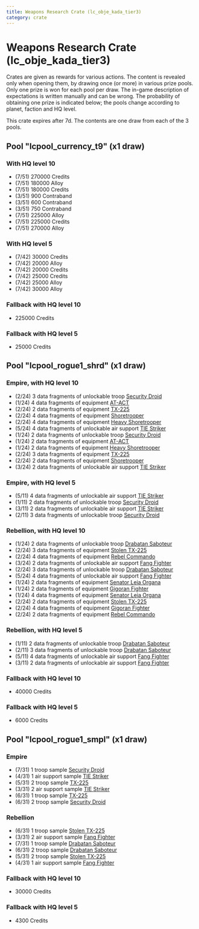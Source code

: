 ```yaml
---
title: Weapons Research Crate (lc_obje_kada_tier3)
category: crate
---
```


# Weapons Research Crate (lc_obje_kada_tier3)

Crates are given as rewards for various actions. The content is revealed only when opening them, by drawing once (or more) in various prize pools. Only one prize is won for each pool per draw. The in-game description of expectations is written manually and can be wrong. The probability of obtaining one prize is indicated below; the pools change according to planet, faction and HQ level.

This crate expires after 7d. The contents are one draw from each of the 3 pools.

## Pool "lcpool_currency_t9" (x1 draw)

### With HQ level 10

  * (7/51) 270000 Credits
  * (7/51) 180000 Alloy
  * (7/51) 180000 Credits
  * (3/51) 900 Contraband
  * (3/51) 600 Contraband
  * (3/51) 750 Contraband
  * (7/51) 225000 Alloy
  * (7/51) 225000 Credits
  * (7/51) 270000 Alloy

### With HQ level 5

  * (7/42) 30000 Credits
  * (7/42) 20000 Alloy
  * (7/42) 20000 Credits
  * (7/42) 25000 Credits
  * (7/42) 25000 Alloy
  * (7/42) 30000 Alloy

### Fallback with HQ level 10

  * 225000 Credits

### Fallback with HQ level 5

  * 25000 Credits

## Pool "lcpool_rogue1_shrd" (x1 draw)

### Empire, with HQ level 10

  * (2/24) 3 data fragments of unlockable troop [Security Droid](SecurityDroid)
  * (1/24) 4 data fragments of equipment [AT-ACT](eqpEmpireCargoGreatDane)
  * (2/24) 2 data fragments of equipment [TX-225](eqpEmpireHovertank)
  * (2/24) 4 data fragments of equipment [Shoretrooper](eqpEmpirePentagonTrooper)
  * (2/24) 4 data fragments of equipment [Heavy Shoretrooper](eqpEmpirePentagonHeavyTrooper)
  * (5/24) 4 data fragments of unlockable air support [TIE Striker](AtmosMig)
  * (1/24) 2 data fragments of unlockable troop [Security Droid](SecurityDroid)
  * (1/24) 2 data fragments of equipment [AT-ACT](eqpEmpireCargoGreatDane)
  * (1/24) 2 data fragments of equipment [Heavy Shoretrooper](eqpEmpirePentagonHeavyTrooper)
  * (2/24) 3 data fragments of equipment [TX-225](eqpEmpireHovertank)
  * (2/24) 2 data fragments of equipment [Shoretrooper](eqpEmpirePentagonTrooper)
  * (3/24) 2 data fragments of unlockable air support [TIE Striker](AtmosMig)

### Empire, with HQ level 5

  * (5/11) 4 data fragments of unlockable air support [TIE Striker](AtmosMig)
  * (1/11) 2 data fragments of unlockable troop [Security Droid](SecurityDroid)
  * (3/11) 2 data fragments of unlockable air support [TIE Striker](AtmosMig)
  * (2/11) 3 data fragments of unlockable troop [Security Droid](SecurityDroid)

### Rebellion, with HQ level 10

  * (1/24) 2 data fragments of unlockable troop [Drabatan Saboteur](BigMouthAlien)
  * (2/24) 3 data fragments of equipment [Stolen TX-225](eqpRebelHovertank)
  * (2/24) 4 data fragments of equipment [Rebel Commando](eqpRebelPentagonSoldier)
  * (3/24) 2 data fragments of unlockable air support [Fang Fighter](FangFighter)
  * (2/24) 3 data fragments of unlockable troop [Drabatan Saboteur](BigMouthAlien)
  * (5/24) 4 data fragments of unlockable air support [Fang Fighter](FangFighter)
  * (1/24) 2 data fragments of equipment [Senator Leia Organa](eqpRebelDiplomat)
  * (1/24) 2 data fragments of equipment [Gigoran Fighter](eqpRebelShaggyAlien)
  * (1/24) 4 data fragments of equipment [Senator Leia Organa](eqpRebelDiplomat)
  * (2/24) 2 data fragments of equipment [Stolen TX-225](eqpRebelHovertank)
  * (2/24) 4 data fragments of equipment [Gigoran Fighter](eqpRebelShaggyAlien)
  * (2/24) 2 data fragments of equipment [Rebel Commando](eqpRebelPentagonSoldier)

### Rebellion, with HQ level 5

  * (1/11) 2 data fragments of unlockable troop [Drabatan Saboteur](BigMouthAlien)
  * (2/11) 3 data fragments of unlockable troop [Drabatan Saboteur](BigMouthAlien)
  * (5/11) 4 data fragments of unlockable air support [Fang Fighter](FangFighter)
  * (3/11) 2 data fragments of unlockable air support [Fang Fighter](FangFighter)

### Fallback with HQ level 10

  * 40000 Credits

### Fallback with HQ level 5

  * 6000 Credits

## Pool "lcpool_rogue1_smpl" (x1 draw)

### Empire

  * (7/31) 1 troop sample [Security Droid](SecurityDroid)
  * (4/31) 1 air support sample [TIE Striker](AtmosMig)
  * (5/31) 2 troop sample [TX-225](EmpireHovertankSample)
  * (3/31) 2 air support sample [TIE Striker](AtmosMig)
  * (6/31) 1 troop sample [TX-225](EmpireHovertankSample)
  * (6/31) 2 troop sample [Security Droid](SecurityDroid)

### Rebellion

  * (6/31) 1 troop sample [Stolen TX-225](RebelHovertankSample)
  * (3/31) 2 air support sample [Fang Fighter](FangFighter)
  * (7/31) 1 troop sample [Drabatan Saboteur](BigMouthAlien)
  * (6/31) 2 troop sample [Drabatan Saboteur](BigMouthAlien)
  * (5/31) 2 troop sample [Stolen TX-225](RebelHovertankSample)
  * (4/31) 1 air support sample [Fang Fighter](FangFighter)

### Fallback with HQ level 10

  * 30000 Credits

### Fallback with HQ level 5

  * 4300 Credits